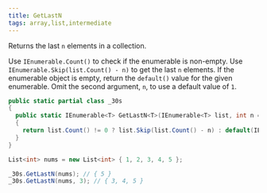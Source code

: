 ```yaml
---
title: GetLastN
tags: array,list,intermediate
---
```


Returns the last `n` elements in a collection.

Use `IEnumerable.Count()` to check if the enumerable is non-empty.
Use `IEnumerable.Skip(list.Count() - n)` to get the last `n` elements.
If the enumerable object is empty, return the `default()` value for the given enumerable.
Omit the second argument, `n`, to use a default value of `1`.

```csharp
public static partial class _30s 
{
  public static IEnumerable<T> GetLastN<T>(IEnumerable<T> list, int n = 1)
  {
    return list.Count() != 0 ? list.Skip(list.Count() - n) : default(IEnumerable<T>);
  }
}
```

```csharp
List<int> nums = new List<int> { 1, 2, 3, 4, 5 };

_30s.GetLastN(nums); // { 5 }
_30s.GetLastN(nums, 3); // { 3, 4, 5 }
```

